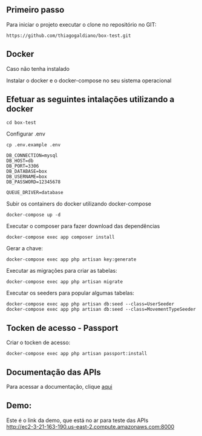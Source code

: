 ## Primeiro passo

Para iniciar o projeto executar o clone no repositório no GIT:

    https://github.com/thiagogaldiano/box-test.git

## Docker

Caso não tenha instalado

   Instalar o docker e o docker-compose no seu sistema operacional

## Efetuar as seguintes intalações utilizando a docker

    cd box-test

Configurar .env

    cp .env.example .env
    
    DB_CONNECTION=mysql
    DB_HOST=db
    DB_PORT=3306
    DB_DATABASE=box
    DB_USERNAME=box
    DB_PASSWORD=12345678

    QUEUE_DRIVER=database

Subir os containers do docker utilizando docker-compose

    docker-compose up -d

Executar o composer para fazer download das dependências

    docker-compose exec app composer install
    

Gerar a chave:

    docker-compose exec app php artisan key:generate
    
Executar as migrações para criar as tabelas:

    docker-compose exec app php artisan migrate

Executar os seeders para popular algumas tabelas:

    docker-compose exec app php artisan db:seed --class=UserSeeder
    docker-compose exec app php artisan db:seed --class=MovementTypeSeeder

## Tocken de acesso - Passport 

  Criar o tocken de acesso:

    docker-compose exec app php artisan passport:install

## Documentação das APIs

Para acessar a documentação, clique [aqui](https://documenter.getpostman.com/view/4845658/TzJx9cMo)

## Demo:

Este é o link da demo, que está no ar para teste das APIs<br/>
http://ec2-3-21-163-190.us-east-2.compute.amazonaws.com:8000
